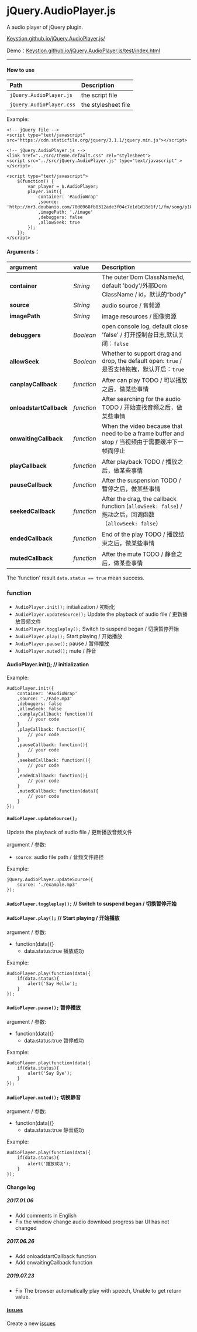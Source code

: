 # jQuery.AudioPlayer.js

A audio player of jQuery plugin.

[Keystion.github.io/jQuery.AudioPlayer.js/](https://keystion.github.io/jQuery.AudioPlayer.js/)

Demo：[Keystion.github.io/jQuery.AudioPlayer.js/test/index.html](https://Keystion.github.io/jQuery.AudioPlayer.js/test/index.html)

---

#### How to use

| Path| Description |
| :-------- | :--------|
| `jQuery.AudioPlayer.js` | the script file |
| `jQuery.AudioPlayer.css`| the stylesheet file |

Example:

```
<!-- jQuery file -->
<script type="text/javascript" src="https://cdn.staticfile.org/jquery/3.1.1/jquery.min.js"></script>

<!-- jQuery.AudioPlayer.js -->
<link href="../src/theme.default.css" rel="stylesheet">
<script src="../src/jQuery.AudioPlayer.js" type="text/javascript" ></script>

<script type="text/javascript">
    $(function() {
        var player = $.AudioPlayer;
        player.init({
            container: '#audioWrap'
            ,source: 'http://mr3.doubanio.com/70d0968fb8312ade3f04c7e1d1d18d1f/1/fm/song/p1817677_128k.mp4'
            ,imagePath: './image'
            ,debuggers: false
            ,allowSeek: true
        });
    });
</script>
```

#### Arguments：

| argument | value | Description |
| :--- | :--- | :--- |
| **container** | *String* | The outer Dom ClassName/id, default 'body'/外部Dom ClassName / id，默认的“body” |
| **source** | *String* | audio source / 音频源 |
| **imagePath** | *String* | image resources / 图像资源 |
| **debuggers** | *Boolean* |open console log, default close 'false' / 打开控制台日志,默认关闭：`false` |
| **allowSeek** | *Boolean* | Whether to support drag and drop, the default open: `true` / 是否支持拖拽，默认开启：`true` |
| **canplayCallback** | *function* | After can play TODO / 可以播放之后，做某些事情 |
| **onloadstartCallback** | *function* | After searching for the audio TODO / 开始查找音频之后，做某些事情 |
| **onwaitingCallback** | *function* | When the video because that need to be a frame buffer and stop / 当视频由于需要缓冲下一帧而停止 |
| **playCallback** | *function* | After playback TODO / 播放之后，做某些事情 |
| **pauseCallback** | *function* | After the suspension TODO / 暂停之后，做某些事情 |
| **seekedCallback** | *function* | After the drag, the callback function (`allowSeek: false`) / 拖动之后，回调函数（`allowSeek: false`） |
| **endedCallback** | *function* | End of the play TODO / 播放结束之后，做某些事情 |
| **mutedCallback** | *function* | After the mute TODO / 静音之后，做某些事情 |

The 'function' result `data.status == true` mean success.

### function

- `AudioPlayer.init();` initialization / 初始化
- `AudioPlayer.updateSource();` Update the playback of audio file / 更新播放音频文件
- `AudioPlayer.toggleplay();` Switch to suspend began / 切换暂停开始
- `AudioPlayer.play();` Start playing / 开始播放
- `AudioPlayer.pause();` pause / 暂停播放
- `AudioPlayer.muted();` mute / 静音

#### AudioPlayer.init(); // initialization

Example:
```
AudioPlayer.init({
    container: '#audioWrap'
    ,source: './Fade.mp3'
    ,debuggers: false
    ,allowSeek: false
    ,canplayCallback: function(){
        // your code
    }
    ,playCallback: function(){
        // your code
    }
    ,pauseCallback: function(){
        // your code
    }
    ,seekedCallback: function(){
        // your code
    }
    ,endedCallback: function(){
        // your code
    }
    ,mutedCallback: function(data){
        // your code
    }
});
```


#### `AudioPlayer.updateSource();` 

Update the playback of audio file / 更新播放音频文件

argument / 参数:
- `source`: audio file path / 音频文件路径

Example:

```
jQuery.AudioPlayer.updateSource({
    source: './example.mp3'
});
```

#### `AudioPlayer.toggleplay();` // Switch to suspend began / 切换暂停开始

#### `AudioPlayer.play();` // Start playing / 开始播放

argument / 参数:

- function(data){}
    - data.status:true 播放成功

Example:
```
AudioPlayer.play(function(data){
    if(data.status){
        alert('Say Hello');
    }
});
```

#### `AudioPlayer.pause();` 暂停播放

argument / 参数:

- function(data){}
    - data.status:true 暂停成功

Example:
```
AudioPlayer.play(function(data){
    if(data.status){
        alert('Say Bye');
    }
});
```

#### `AudioPlayer.muted();` 切换静音

argument / 参数:

- function(data){}
    - data.status:true 静音成功

Example:
```
AudioPlayer.play(function(data){
    if(data.status){
        alert('播放成功');
    }
});
```

#### Change log

##### 2017.01.06

- Add comments in English
- Fix the window change audio download progress bar UI has not changed

##### 2017.06.26

- Add onloadstartCallback function
- Add onwaitingCallback function

##### 2019.07.23

- Fix The browser automatically play with speech, Unable to get return value.


#### [issues](https://github.com/Keystion/jQuery.AudioPlayer.js/issues)

Create a new [issues](https://github.com/Keystion/jQuery.AudioPlayer.js/issues)
